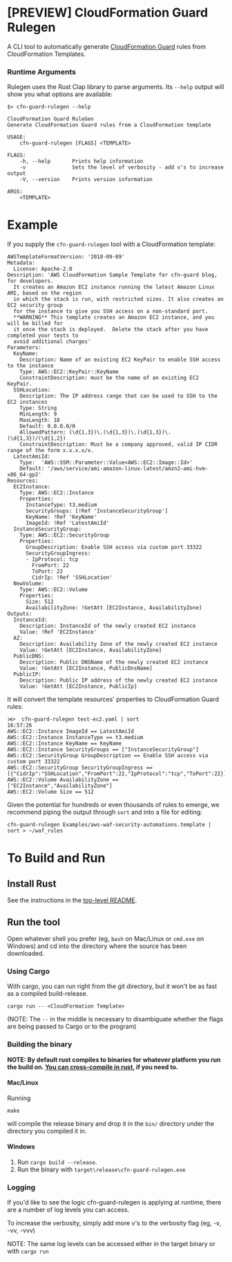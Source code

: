 # [PREVIEW] CloudFormation Guard Rulegen

A CLI tool to automatically generate [CloudFormation Guard](https://github.com/aws-cloudformation/cloudformation-guard) rules from CloudFormation Templates.

### Runtime Arguments

Rulegen uses the Rust Clap library to parse arguments.  Its `--help` output will show you what options are available:

```
$> cfn-guard-rulegen --help

CloudFormation Guard RuleGen
Generate CloudFormation Guard rules from a CloudFormation template

USAGE:
    cfn-guard-rulegen [FLAGS] <TEMPLATE>

FLAGS:
    -h, --help       Prints help information
    -v               Sets the level of verbosity - add v's to increase output
    -V, --version    Prints version information

ARGS:
    <TEMPLATE> 
```
# Example

If you supply the `cfn-guard-rulegen` tool with a CloudFormation template:

``` 
AWSTemplateFormatVersion: '2010-09-09'
Metadata:
  License: Apache-2.0
Description: 'AWS CloudFormation Sample Template for cfn-guard blog, for developers.
  It creates an Amazon EC2 instance running the latest Amazon Linux AMI, based on the region
  in which the stack is run, with restricted sizes. It also creates an EC2 security group
  for the instance to give you SSH access on a non-standard port.
  **WARNING** This template creates an Amazon EC2 instance, and you will be billed for
  it once the stack is deployed.  Delete the stack after you have completed your tests to
  avoid additional charges'
Parameters:
  KeyName:
    Description: Name of an existing EC2 KeyPair to enable SSH access to the instance
    Type: AWS::EC2::KeyPair::KeyName
    ConstraintDescription: must be the name of an existing EC2 KeyPair.
  SSHLocation:
    Description: The IP address range that can be used to SSH to the EC2 instances
    Type: String
    MinLength: 9
    MaxLength: 18
    Default: 0.0.0.0/0
    AllowedPattern: (\d{1,3})\.(\d{1,3})\.(\d{1,3})\.(\d{1,3})/(\d{1,2})
    ConstraintDescription: Must be a company approved, valid IP CIDR range of the form x.x.x.x/x.
  LatestAmiId:
    Type:  'AWS::SSM::Parameter::Value<AWS::EC2::Image::Id>'
    Default: '/aws/service/ami-amazon-linux-latest/amzn2-ami-hvm-x86_64-gp2'
Resources:
  EC2Instance:
    Type: AWS::EC2::Instance
    Properties:
      InstanceType: t3.medium
      SecurityGroups: [!Ref 'InstanceSecurityGroup']
      KeyName: !Ref 'KeyName'
      ImageId: !Ref 'LatestAmiId'
  InstanceSecurityGroup:
    Type: AWS::EC2::SecurityGroup
    Properties:
      GroupDescription: Enable SSH access via custom port 33322
      SecurityGroupIngress:
      - IpProtocol: tcp
        FromPort: 22
        ToPort: 22
        CidrIp: !Ref 'SSHLocation'
  NewVolume:
    Type: AWS::EC2::Volume
    Properties:
      Size: 512
      AvailabilityZone: !GetAtt [EC2Instance, AvailabilityZone]
Outputs:
  InstanceId:
    Description: InstanceId of the newly created EC2 instance
    Value: !Ref 'EC2Instance'
  AZ:
    Description: Availability Zone of the newly created EC2 instance
    Value: !GetAtt [EC2Instance, AvailabilityZone]
  PublicDNS:
    Description: Public DNSName of the newly created EC2 instance
    Value: !GetAtt [EC2Instance, PublicDnsName]
  PublicIP:
    Description: Public IP address of the newly created EC2 instance
    Value: !GetAtt [EC2Instance, PublicIp]
```

It will convert the template resources' properties to CloudFormation Guard rules:

``` 
⋊>  cfn-guard-rulegen test-ec2.yaml | sort                                                                                                                                    16:57:26
AWS::EC2::Instance ImageId == LatestAmiId
AWS::EC2::Instance InstanceType == t3.medium
AWS::EC2::Instance KeyName == KeyName
AWS::EC2::Instance SecurityGroups == ["InstanceSecurityGroup"]
AWS::EC2::SecurityGroup GroupDescription == Enable SSH access via custom port 33322
AWS::EC2::SecurityGroup SecurityGroupIngress == [{"CidrIp":"SSHLocation","FromPort":22,"IpProtocol":"tcp","ToPort":22}]
AWS::EC2::Volume AvailabilityZone == ["EC2Instance","AvailabilityZone"]
AWS::EC2::Volume Size == 512
```

Given the potential for hundreds or even thousands of rules to emerge, we recommend piping the output through `sort` and into a file for editing:

```
cfn-guard-rulegen Examples/aws-waf-security-automations.template | sort > ~/waf_rules
```

# To Build and Run

## Install Rust
See the instructions in the [top-level README](../README.md#install-rust).
 
## Run the tool

Open whatever shell you prefer (eg, `bash` on Mac/Linux or `cmd.exe` on Windows) and cd into the directory where the source has been downloaded.

### Using Cargo

With cargo, you can run right from the git directory, but it won't be as fast as a compiled build-release.

```
cargo run -- <CloudFormation Template>
```

(NOTE: The `--` in the middle is necessary to disambiguate whether the flags are being passed to Cargo or to the program)

### Building the binary

**NOTE: By default rust compiles to binaries for whatever platform you run the build on.  [You can cross-compile in rust](https://github.com/japaric/rust-cross), if you need to.**

#### Mac/Linux
Running

```
make
```

will compile the release binary and drop it in the `bin/` directory under the directory you compiled it in.

#### Windows
1. Run `cargo build --release`.
2. Run the binary with `target\release\cfn-guard-rulegen.exe`


### Logging

If you'd like to see the logic cfn-guard-rulegen is applying at runtime, there are a number of log levels you can access.

To increase the verbosity, simply add more v's to the verbosity flag (eg, -v, -vv, -vvv)

NOTE: The same log levels can be accessed either in the target binary or with `cargo run`

